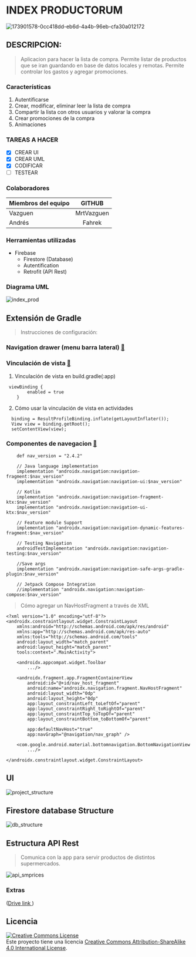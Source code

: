 
INDEX PRODUCTORUM
====

![173901578-0cc418dd-eb6d-4a4b-96eb-cfa30a012172](https://user-images.githubusercontent.com/33204630/174042636-463f62c2-3e7c-458b-a546-7942ab92538e.png)

## DESCRIPCION:

>Aplicacion para hacer la lista de compra. Permite listar de productos que se iran guardando en base de datos locales y remotas. Permite controlar los gastos y agregar promociones.

### Características

1. Autentificarse
2. Crear, modificar, eliminar leer la lista de compra
4. Compartir la lista con otros usuarios y valorar la compra
4. Crear promociones de la compra
5. Animaciones

### TAREAS A HACER
- [X] CREAR UI
- [X] CREAR UML
- [X] CODIFICAR
- [ ] TESTEAR

### Colaboradores

| Miembros del equipo|       GITHUB        |  
| -------------      |:-------------:      | 
| Vazguen            | MrtVazguen          |
| Andrés             | Fahrek              |

### Herramientas utilizadas

* Firebase
  - Firestore (Database)
  - Autentification
  - Retrofit (API Rest)

### Diagrama UML

![index_prod](https://user-images.githubusercontent.com/20829751/179084288-50beeaf3-deab-488c-9ee9-55fcca01519b.png)

## Extensión de Gradle

> Instrucciones de configuración:

### Navigation drawer (menu barra lateral) [:link:](https://material.io/components/navigation-drawer)

### Vinculación de vista [:link:](https://developer.android.com/topic/libraries/view-binding?hl=es-419)

1. Vinculación de vista en build.gradle(:app)

```
 viewBinding {
        enabled = true
    }
```

2. Cómo usar la vinculación de vista en actividades

```
  binding = ResultProfileBinding.inflate(getLayoutInflater());
  View view = binding.getRoot();
  setContentView(view);
```

### Componentes de navegacion [:link:](https://developer.android.google.cn/guide/navigation/navigation-getting-started?hl=es-419)

```
    def nav_version = "2.4.2"

    // Java language implementation
    implementation "androidx.navigation:navigation-fragment:$nav_version"
    implementation "androidx.navigation:navigation-ui:$nav_version"

    // Kotlin
    implementation "androidx.navigation:navigation-fragment-ktx:$nav_version"
    implementation "androidx.navigation:navigation-ui-ktx:$nav_version"

    // Feature module Support
    implementation "androidx.navigation:navigation-dynamic-features-fragment:$nav_version"

    // Testing Navigation
    androidTestImplementation "androidx.navigation:navigation-testing:$nav_version"

    //Save args
    implementation "androidx.navigation:navigation-safe-args-gradle-plugin:$nav_version"

    // Jetpack Compose Integration
    //implementation "androidx.navigation:navigation-compose:$nav_version"
```

> Cómo agregar un NavHostFragment a través de XML

``` 
<?xml version="1.0" encoding="utf-8"?>
<androidx.constraintlayout.widget.ConstraintLayout
    xmlns:android="http://schemas.android.com/apk/res/android"
    xmlns:app="http://schemas.android.com/apk/res-auto"
    xmlns:tools="http://schemas.android.com/tools"
    android:layout_width="match_parent"
    android:layout_height="match_parent"
    tools:context=".MainActivity">

    <androidx.appcompat.widget.Toolbar
        .../>

    <androidx.fragment.app.FragmentContainerView
        android:id="@+id/nav_host_fragment"
        android:name="androidx.navigation.fragment.NavHostFragment"
        android:layout_width="0dp"
        android:layout_height="0dp"
        app:layout_constraintLeft_toLeftOf="parent"
        app:layout_constraintRight_toRightOf="parent"
        app:layout_constraintTop_toTopOf="parent"
        app:layout_constraintBottom_toBottomOf="parent"

        app:defaultNavHost="true"
        app:navGraph="@navigation/nav_graph" />

    <com.google.android.material.bottomnavigation.BottomNavigationView
        .../>

</androidx.constraintlayout.widget.ConstraintLayout>
```

## UI

![project_structure](https://user-images.githubusercontent.com/33204630/178748963-24b79c67-39bf-417b-944d-a17e55469a42.png)

## Firestore database Structure

![db_structure](https://user-images.githubusercontent.com/33204630/178019529-00fbafcc-d526-48bd-884d-9edb30a0d2bd.png)

## Estructura API Rest

> Comunica con la app para servir productos de distintos supermercados.

![api_smprices](https://user-images.githubusercontent.com/20829751/179084594-6668d4ac-3636-468a-b927-50e7621d7015.png)

### Extras
([Drive link ](https://docs.google.com/document/d/1r5ElcFDWT98yS-NT08viIMSQooUFfycH5JtQUsLnOFA/edit))
<br />

## Licencia
<a rel="license" href="http://creativecommons.org/licenses/by-sa/4.0/"><img alt="Creative Commons License" style="border-width:0" src="https://i.creativecommons.org/l/by-sa/4.0/88x31.png" /></a><br />Este proyecto tiene una licencia <a rel="license" href="http://creativecommons.org/licenses/by-sa/4.0/">Creative Commons Attribution-ShareAlike 4.0 International License</a>.
